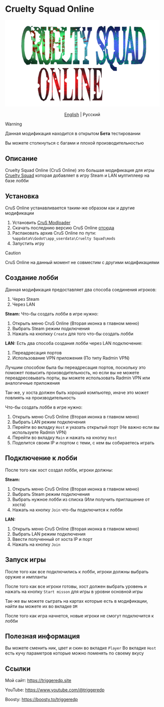 # Cruelty Squad Online

<div align="center">

<img src="crus_online_logo.png" width="600" alt="Cruelty Squad Online logo">

[English](README.md) | Русский

</div>

> [!WARNING]
> Данная модификация находится в открытом **Бета** тестировании
> 
> Вы можете столкнуться с багами и плохой производительностью

## Описание
Cruelty Squad Online (CruS Online) это большая модификация для игры [Cruelty Squad](https://store.steampowered.com/app/1388770/Cruelty_Squad/) которая добавляет в игру Steam и LAN мултиплеер на базе лобби

## Установка
CruS Online устанавливается таким-же образом как и другие модификации

1. Установить [CruS Modloader](https://github.com/CruS-Modding-Infrastructure/crus-modloader)
2. Скачать последнию версию CruS Online [отсюда](https://github.com/TriggeredP/crus-online/releases)
3. Распаковать архив CruS Online по пути: `%appdata%\Godot\app_userdata\Cruelty Squad\mods`
4. Запустить игру

> [!CAUTION]
> CruS Online на данный момент не совместим с другими модификациями

## Создание лобби
Данная модификация предоставляет два способа соединения игроков:

1. Через Steam
2. Через LAN

**Steam:**
Что-бы создать лобби в игре нужно:

1. Открыть меню CruS Online (Вторая иконка в главном меню)
2. Выбрать Steam режим подключения
3. Нажать на кнопкку `Create` для того что-бы создать лобби

**LAN:**
Есть два способа создания лобби через LAN подключение:

1. Переадресация портов
2. Использование VPN приложения (По типу Radmin VPN)

Лучшим способом была бы переадресация портов, поскольку это поможет повысить производительность, но если вы не можете переадресовывать порты, вы можете использовать Radmin VPN или аналогичные приложения

Так-же, у хоста должен быть хороший компьютер, иначе это может повлиять на производительность

Что-бы создать лобби в игре нужно:

1. Открыть меню CruS Online (Вторая иконка в главном меню)
2. Выбрать LAN режим подключения
2. Перейти во вкладку `Host` и указать открытый порт (Не важно если вы используете Radmin VPN)
3. Перейти во вкладку `Main` и нажать на кнопку `Host`
4. Поделится своим IP и портом с теми, с кем вы собираетесь играть

## Подключение к лобби
После того как хост создал лобби, игроки должны:

**Steam:**

1. Открыть меню CruS Online (Вторая иконка в главном меню)
2. Выбрать Steam режим подключения
3. Выбрать нужное лобби из списка (Или получить приглашение от хоста)
4. Нажать на кнопку `Join` что-бы подключится к лобби

**LAN:**

1. Открыть меню CruS Online (Вторая иконка в главном меню)
2. Выбрать LAN режим подключения
2. Ввести полученный от хоста IP и порт
3. Нажать на кнопку `Join`

## Запуск игры
После того как все подключились к лобби, игроки должны выбрать оружие и импланты

После того как все игроки готовы, хост должен выбрать уровень и нажать на кнопку `Start misson` для игры в уровни основной игры

Так-же вы можете сыграть на картах которые есть в модификации, найти вы можете их во вкладке `DM`

После того как игра начнется, новые игроки не смогут подключится к лобби

## Полезная информация

Вы можете сменить ник, цвет и скин во вкладке `Player`
Во вкладке `Host` есть кучу параметров которые можно поменять по своему вкусу

## Ссылки
Мой сайт: https://triggeredp.site

YouTube: https://www.youtube.com/@triggeredp

Boosty: https://boosty.to/triggeredp

